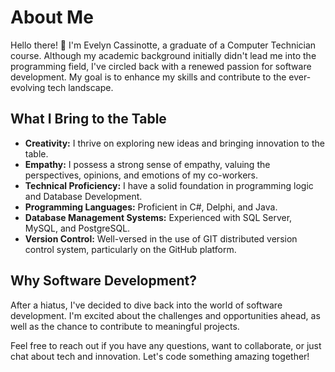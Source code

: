 # About Me

Hello there! 👋 I'm Evelyn Cassinotte, a graduate of a Computer Technician course. Although my academic background initially didn't lead me into the programming field, I've circled back with a renewed passion for software development. My goal is to enhance my skills and contribute to the ever-evolving tech landscape.

## What I Bring to the Table

- **Creativity:** I thrive on exploring new ideas and bringing innovation to the table.
- **Empathy:** I possess a strong sense of empathy, valuing the perspectives, opinions, and emotions of my co-workers.
- **Technical Proficiency:** I have a solid foundation in programming logic and Database Development.
- **Programming Languages:** Proficient in C#, Delphi, and Java.
- **Database Management Systems:** Experienced with SQL Server, MySQL, and PostgreSQL.
- **Version Control:** Well-versed in the use of GIT distributed version control system, particularly on the GitHub platform.

## Why Software Development?

After a hiatus, I've decided to dive back into the world of software development. I'm excited about the challenges and opportunities ahead, as well as the chance to contribute to meaningful projects.

Feel free to reach out if you have any questions, want to collaborate, or just chat about tech and innovation. Let's code something amazing together!
